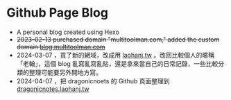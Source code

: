 # Github Page Blog

- A personal blog created using Hexo
- ~~2023-02-13 purchased domain "multitoolman.com," added the custom domain [blog.multitoolman.com](https://blog.multitoolman.com/)~~
- 2024-03-07 ，買了新的網域，改成用 [laohanj.tw](https://www.laohanj.tw/) 。改回比較個人的暱稱「老翰」，這個 blog 亂寫亂寫亂貼，還是拿來當自己的日常記錄，一些比較分類的整理可能要另外開地方寫。
- 2024-04-07 ，把 dragonicnoets 的 Github 頁面整理到 [dragonicnotes.laohanj.tw](https://dragonicnotes.laohanj.tw)
